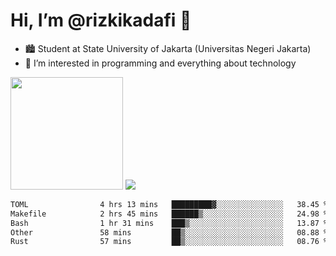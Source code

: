 # Hi, I’m @rizkikadafi 👋
- 🏙 Student at State University of Jakarta (Universitas Negeri Jakarta)
- 👀 I’m interested in programming and everything about technology
<img height="180em" src="https://github-readme-stats.vercel.app/api?username=rizkikadafi&show_icons=true&hide_border=true&&count_private=true&include_all_commits=true" />
<img src="https://github-readme-stats.vercel.app/api/top-langs/?username=rizkikadafi&show_icons=true&hide_border=true&&count_private=true&include_all_commits=true" />

<!--START_SECTION:waka-->

```txt
TOML                4 hrs 13 mins   █████████▓░░░░░░░░░░░░░░░   38.45 %
Makefile            2 hrs 45 mins   ██████▒░░░░░░░░░░░░░░░░░░   24.98 %
Bash                1 hr 31 mins    ███▒░░░░░░░░░░░░░░░░░░░░░   13.87 %
Other               58 mins         ██▒░░░░░░░░░░░░░░░░░░░░░░   08.88 %
Rust                57 mins         ██▒░░░░░░░░░░░░░░░░░░░░░░   08.76 %
```

<!--END_SECTION:waka-->

<!---
rizkikadafi/rizkikadafi is a ✨ special ✨ repository because its `README.md` (this file) appears on your GitHub profile.
You can click the Preview link to take a look at your changes.
--->
